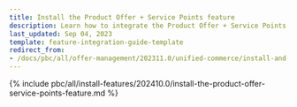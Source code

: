 ```yaml
---
title: Install the Product Offer + Service Points feature
description: Learn how to integrate the Product Offer + Service Points feature into your project
last_updated: Sep 04, 2023
template: feature-integration-guide-template
redirect_from:
- /docs/pbc/all/offer-management/202311.0/unified-commerce/install-and-upgrade/install-the-product-offer-service-points-feature.html
---
```


{% include pbc/all/install-features/202410.0/install-the-product-offer-service-points-feature.md %} <!-- To edit, see /_includes/pbc/all/install-features/202311.0/install-the-product-offer-service-points-feature.md -->
